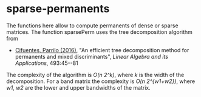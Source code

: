 # sparse-permanents

The functions here allow to compute permanents of dense or sparse matrices.
The function sparsePerm uses the tree decomposition algorithm from

- [Cifuentes, Parrilo (2016)](https://arxiv.org/pdf/1507.03046.pdf), "An efficient tree decomposition method for permanents and mixed discriminants", *Linear Algebra and its Applications*, 493:45--81

The complexity of the algorithm is *O(n 2^k)*, where *k* is the width of the decomposition.
For a band matrix the complexity is *O(n 2^{w1+w2})*, where *w1*, *w2* are the lower and upper bandwidths of the matrix.
